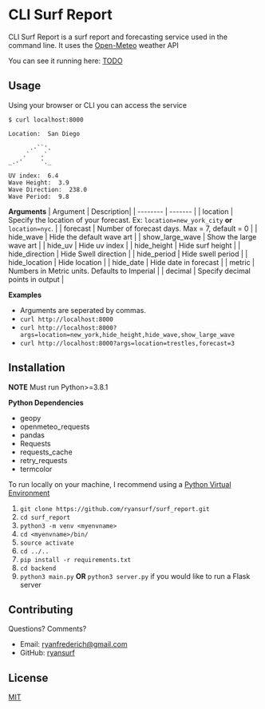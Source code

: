 # CLI Surf Report

CLI Surf Report is a surf report and forecasting service used in the command line. It uses the [Open-Meteo](https://open-meteo.com/en/docs/marine-weather-api) weather API

You can see it running here: [TODO]()

## Usage

Using your browser or CLI you can access the service

<put screenshot of service in use>

```
$ curl localhost:8000

Location:  San Diego

      .-``'.
    .`   .`
_.-'     '._ 
        
UV index:  6.4
Wave Height:  3.9
Wave Direction:  238.0
Wave Period:  9.8

```

**Arguments**
| Argument    | Description|
| -------- | ------- |
| location  | Specify the location of your forecast. Ex: `location=new_york_city` **or** `location=nyc`.    |
| forecast  | Number of forecast days. Max = 7, default = 0  |
| hide_wave | Hide the default wave art    |
| show_large_wave   | Show the large wave art   | 
| hide_uv    | Hide uv index   | 
| hide_height    | Hide surf height   | 
| hide_direction    | Hide Swell direction    | 
| hide_period   | Hide swell period    | 
| hide_location    | Hide location   | 
| hide_date   | Hide date in forecast   | 
| metric   | Numbers in Metric units. Defaults to Imperial   | 
| decimal   | Specify decimal points in output   | 

**Examples**
* Arguments are seperated by commas.
* `curl http://localhost:8000`
* `curl http://localhost:8000?args=location=new_york,hide_height,hide_wave,show_large_wave`
* `curl http://localhost:8000?args=location=trestles,forecast=3`



## Installation

**NOTE**
Must run Python>=3.8.1

**Python Dependencies**
* geopy
* openmeteo_requests
* pandas
* Requests
* requests_cache
* retry_requests
* termcolor

To run locally on your machine, I recommend using a [Python Virtual Environment](https://docs.python.org/3/library/venv.html)
1. `git clone https://github.com/ryansurf/surf_report.git`
2. `cd surf_report`
3. `python3 -m venv <myenvname>`
4. `cd <myenvname>/bin/`
5. `source activate `
6. `cd ../..`
7. `pip install -r requirements.txt`
8.  `cd backend`
9. `python3 main.py` **OR** `python3 server.py` if you would like to run a Flask server


## Contributing

Questions? Comments?

* Email: [ryanfrederich@gmail.com](mailto:ryanfrederich@gmail.com)
* GitHub: [ryansurf](https://github.com/ryansurf)

## License

[MIT](https://choosealicense.com/licenses/mit/)